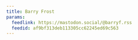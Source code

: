```yaml
---
title: Barry Frost
params:
  feedlink: https://mastodon.social/@barryf.rss
  feedid: af9bf313deb113305cc62245ed69c563
---
```

